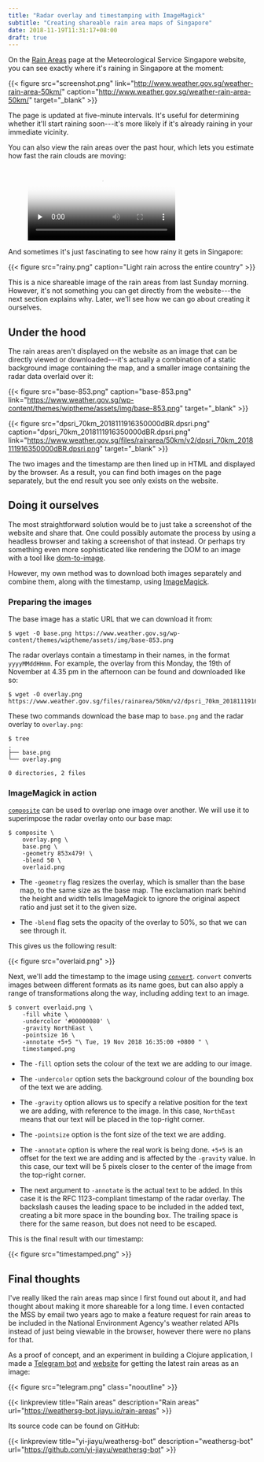 ```yaml
---
title: "Radar overlay and timestamping with ImageMagick"
subtitle: "Creating shareable rain area maps of Singapore"
date: 2018-11-19T11:31:17+08:00
draft: true
---
```


On the [Rain Areas](http://www.weather.gov.sg/weather-rain-area-50km/) page at the Meteorological Service Singapore website, you can see exactly where it's raining in Singapore at the moment:

{{< figure src="screenshot.png" link="http://www.weather.gov.sg/weather-rain-area-50km/" caption="http://www.weather.gov.sg/weather-rain-area-50km/" target="_blank" >}}

The page is updated at five-minute intervals. It's useful for determining whether it'll start raining soon---it's more likely if it's already raining in your immediate vicinity.

You can also view the rain areas over the past hour, which lets you estimate how fast the rain clouds are moving:

<figure>
  <video src="recording.mp4" preload="none" poster="thumbnail.png" controls loop>
</figure>

And sometimes it's just fascinating to see how rainy it gets in Singapore:

{{< figure src="rainy.png" caption="Light rain across the entire country" >}}

This is a nice shareable image of the rain areas from last Sunday morning. However, it's not something you can get directly from the website---the next section explains why. Later, we'll see how we can go about creating it ourselves.

## Under the hood

The rain areas aren't displayed on the website as an image that can be directly viewed or downloaded---it's actually a combination of a static background image containing the map, and a smaller image containing the radar data overlaid over it:

{{< figure src="base-853.png" caption="base-853.png" link="https://www.weather.gov.sg/wp-content/themes/wiptheme/assets/img/base-853.png" target="_blank" >}}

{{< figure src="dpsri_70km_2018111916350000dBR.dpsri.png" caption="dpsri_70km_2018111916350000dBR.dpsri.png" link="https://www.weather.gov.sg/files/rainarea/50km/v2/dpsri_70km_2018111916350000dBR.dpsri.png" target="_blank" >}}

The two images and the timestamp are then lined up in HTML and displayed by the browser. As a result, you can find both images on the page separately, but the end result you see only exists on the website.

## Doing it ourselves

The most straightforward solution would be to just take a screenshot of the website and share that. One could possibly automate the process by using a headless browser and taking a screenshot of that instead. Or perhaps try something even more sophisticated like rendering the DOM to an image with a tool like [dom-to-image](https://github.com/tsayen/dom-to-image).

However, my own method was to download both images separately and combine them, along with the timestamp, using [ImageMagick](https://www.imagemagick.org/script/index.php).

### Preparing the images

The base image has a static URL that we can download it from:

```console
$ wget -O base.png https://www.weather.gov.sg/wp-content/themes/wiptheme/assets/img/base-853.png
```

The radar overlays contain a timestamp in their names, in the format `yyyyMMddHHmm`. For example, the overlay from this Monday, the 19th of November at 4.35 pm in the afternoon can be found and downloaded like so:

```console
$ wget -O overlay.png https://www.weather.gov.sg/files/rainarea/50km/v2/dpsri_70km_2018111916350000dBR.dpsri.png
```

These two commands download the base map to `base.png` and the radar overlay to `overlay.png`:
```console
$ tree
.
├── base.png
└── overlay.png

0 directories, 2 files
```

### ImageMagick in action

[`composite`](https://imagemagick.org/script/composite.php) can be used to overlap one image over another. We will use it to superimpose the radar overlay onto our base map:

```console
$ composite \
    overlay.png \
    base.png \
    -geometry 853x479! \
    -blend 50 \
    overlaid.png
```

- The `-geometry` flag resizes the overlay, which is smaller than the base map, to the same size as the base map. The exclamation mark behind the height and width tells ImageMagick to ignore the original aspect ratio and just set it to the given size.

- The `-blend` flag sets the opacity of the overlay to 50%, so that we can see through it.

This gives us the following result:

{{< figure src="overlaid.png" >}}

Next, we'll add the timestamp to the image using [`convert`](https://imagemagick.org/script/convert.php). `convert` converts images between different formats as its name goes, but can also apply a range of transformations along the way, including adding text to an image.

```console
$ convert overlaid.png \
    -fill white \
    -undercolor '#00000080' \
    -gravity NorthEast \
    -pointsize 16 \
    -annotate +5+5 "\ Tue, 19 Nov 2018 16:35:00 +0800 " \
    timestamped.png
```

- The `-fill` option sets the colour of the text we are adding to our image.

- The `-undercolor` option sets the background colour of the bounding box of the text we are adding.

- The `-gravity` option allows us to specify a relative position for the text we are adding, with reference to the image. In this case, `NorthEast` means that our text will be placed in the top-right corner.

- The `-pointsize` option is the font size of the text we are adding.

- The `-annotate` option is where the real work is being done. `+5+5` is an offset for the text we are adding and is affected by the `-gravity` value. In this case, our text will be 5 pixels closer to the center of the image from the top-right corner. 

- The next argument to `-annotate` is the actual text to be added. In this case it is the RFC 1123-compliant timestamp of the radar overlay. The backslash causes the leading space to be included in the added text, creating a bit more space in the bounding box. The trailing space is there for the same reason, but does not need to be escaped.

This is the final result with our timestamp:

{{< figure src="timestamped.png" >}}

## Final thoughts

I've really liked the rain areas map since I first found out about it, and had thought about making it more shareable for a long time. I even contacted the MSS by email two years ago to make a feature request for rain areas to be included in the National Environment Agency's weather related APIs instead of just being viewable in the browser, however there were no plans for that.

As a proof of concept, and an experiment in building a Clojure application, I made a [Telegram bot](https://t.me/WeatherSG_Bot) and [website](https://weathersg-bot.jiayu.io/) for getting the latest rain areas as an image:

{{< figure src="telegram.png" class="nooutline" >}}

{{< linkpreview title="Rain areas" description="Rain areas" url="https://weathersg-bot.jiayu.io/rain-areas" >}}

Its source code can be found on GitHub:

{{< linkpreview title="yi-jiayu/weathersg-bot" description="weathersg-bot" url="https://github.com/yi-jiayu/weathersg-bot" >}}
